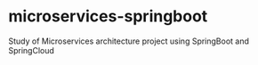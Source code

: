 # microservices-springboot
Study of Microservices architecture project using SpringBoot and SpringCloud
